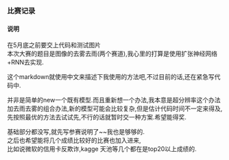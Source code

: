 ### 比赛记录

#### 说明

在5月底之前要交上代码和测试图片  
本次大赛的题目是图像的去雾去雨(两个赛道),我心里的打算是使用扩张神经网络+RNN去实现.  

这个markdown就使用中文来描述下我使用的方法吧,不过目前的话,还在紧急写代码中.  

并非是简单的new一个既有模型.而且重新想一个办法,我本意是超分辨率这个办法加去雨去雾的组合办法,新的模型可能会比较复杂,但是估计代码时间不一定来得及,先按照最优的方法去试试先,不行的话就暂时交一种方案.希望能得奖.


基础部分都没写,就先写参赛说明了~~我也是够够的.  
之后也希望能将几个成绩比较好的比赛也加入进来,  
比如说微软的信用卡反欺诈,kagge 天池等几个都在是top20以上成绩的.  
